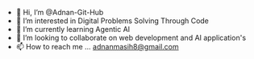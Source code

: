 - 👋 Hi, I’m @Adnan-Git-Hub
- 👀 I’m interested in Digital Problems Solving Through Code 
- 🌱 I’m currently learning Agentic AI
- 💞️ I’m looking to collaborate on web development and AI application's 
- 📫 How to reach me ... adnanmasih8@gmail.com

<!---
Adnan-Git-Hub/Adnan-Git-Hub is a ✨ special ✨ repository because its `README.md` (this file) appears on your GitHub profile.
You can click the Preview link to take a look at your changes.
--->
